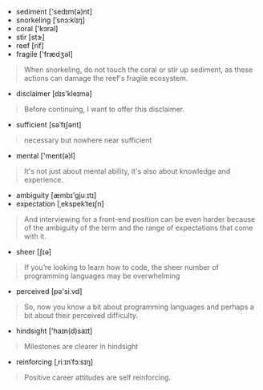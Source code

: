 - sediment ['sedɪm(ə)nt]
- snorkeling [ˈsnɔ:klɪŋ]
- coral ['kɔrəl]
- stir [stɝ]
- reef [rif]
- fragile ['frædʒəl]

> When snorkeling, do not touch the coral or stir up sediment, as these actions can damage the reef's fragile ecosystem.

- disclaimer [dɪs'kleɪmə]

> Before continuing, I want to offer this disclaimer.

- sufficient [səˈfɪʃənt]

> necessary but nowhere near sufficient

- mental ['ment(ə)l]

> It's not just about mental ability, it's also about knowledge and experience.

- ambiguity [æmbɪ'gjuːɪtɪ]
- expectation [ˌekspekˈteɪʃn]

> And interviewing for a front-end position can be even harder because of the ambiguity of the term and the range of expectations that come with it.

- sheer [ʃɪə]

> If you’re looking to learn how to code, the sheer number of programming languages may be overwhelming

- perceived [pə'siːvd]

> So, now you know a bit about programming languages and perhaps a bit about their perceived difficulty.

- hindsight ['haɪn(d)saɪt]

> Milestones are clearer in hindsight

- reinforcing [ˌriːɪnˈfɔːsɪŋ]

> Positive career attitudes are self reinforcing.
